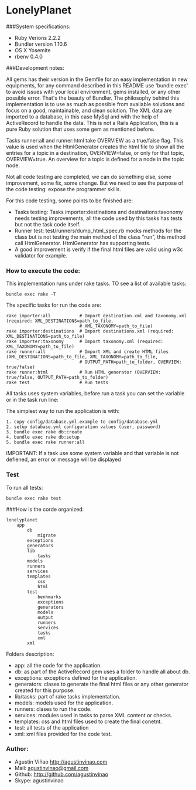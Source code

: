 # LonelyPlanet


###System specifications:

* Ruby Verions 2.2.2
* Bundler version 1.10.6
* OS X Yosemite
* rbenv 0.4.0

###Development notes:

All gems has their version in the Gemfile for an easy implementation in new equipments, for any command described in this README use 'bundle exec' to avoid issues with your local environment, gems installed, or any other possible error. That's the beauty of Bundler. The philosophy behind this implementation is to use as much as possible from available solutions and focus on a good, maintainable, and clean solution. The XML data are imported to a database, in this case MySql and with the help of ActiveRecord to handle the data. This is not a Rails Application, this is a pure Ruby solution that uses some gem as mentioned before.

Tasks runner:all and runner:html take OVERVIEW as a true/false flag. This value is used when the HtmlGenerator creates the html file to show all the entries for a topic in a destination, OVERVIEW=false, or only for that topic, OVERVIEW=true. An overview for a topic is defined for a node <overview></overview> in the topic node.

Not all code testing are completed, we can do something else, some improvement, some fix, some change. But we need to see the purpose of the code testing: expose the programmer skills.

For this code testing, some points to be finished are:

* Tasks testing: Tasks importer:destinations and destinations:taxonomy needs testing improvements, all the code used by this tasks has tests but not the task code itself.
* Runner test: test/runners/dump_html_spec.rb mocks methods for the class but is not testing the main method of the class "run", this method call HtmlGenerator. HtmlGenerator has supporting tests.
* A good improvement is verify if the final html files are valid using w3c validator for example.

### How to execute the code:
This implementation runs under rake tasks. TO see a list of available tasks:

```
bundle exec rake -T
```
The specific tasks for run the code are:

```
rake importer:all           # Import destination.xml and taxonomy.xml (required: XML_DESTINATIONS=path_to_file,
                            # XML_TAXONOMY=path_to_file)
rake importer:destinations  # Import destinations.xml (required: XML_DESTINATIONS=path_to_file)
rake importer:taxonomy      # Import taxonomy.xml (required: XML_TAXONOMY=path_to_file)
rake runner:all             # Import XML and create HTML files (XML_DESTINATIONS=path_to_file, XML_TAXONOMY=path_to_file,
                            # OUTPUT_PATH=path_to_folder, OVERVIEW: true/false)
rake runner:html            # Run HTML generator (OVERVIEW: true/false, OUTPUT_PATH=path_to_folder)
rake test                   # Run tests
```

All tasks uses system variables, before run a task you can set the variable or in the task run line:

The simplest way to run the application is with:

	1. copy config/database.yml.example to config/database.yml
	2. setup database.yml configuration values (user, password)
	3. bundle exec rake db:create
	4. bundle exec rake db:setup
	5. bundle exec rake runner:all


IMPORTANT: If a task use some system variable and that variable is not defiened, an error or message will be displayed

### Test

To run all tests:

```
bundle exec rake test
```

###How is the corde organized:

```
lonelyplanet
	app
		db
			migrate
		exceptions
		generators
		lib
			tasks
		models
		runners
		services
		templates
			css
			html
		test
			benhmarks
			exceptions
			generators
			models
			output
			runners
			services
			tasks
			xml
		xml
```
Folders description:

* app: all the code for the application.
* db: as part of the ActiveRecord gem uses a folder to handle all about db.
* exceptions: exceptions defined for the application.
* generators: clases to generate the final html files or any other generator created for this purpose.
* lib/tasks: part of rake tasks implementation.
* models: models used for the application.
* runners: clases to run the code.
* services: modules used in tasks to parse XML content or checks.
* templates: css and html files used to create the final conetnt.
* test: all tests of the application
* xml: xml files provided for the code test.

### Author:
* Agustin Viñao http://agustinvinao.com
* Mail: agustinvinao@gmail.com
* Github: http://github.com/agustinvinao
* Skype: agustinvinao


